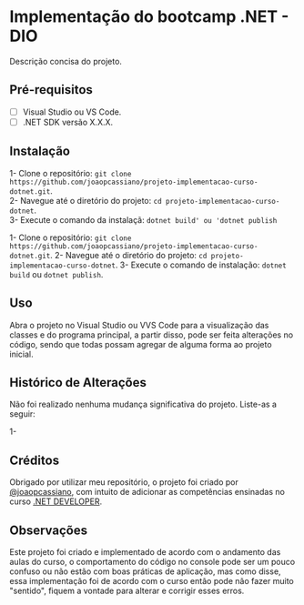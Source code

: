 # Implementação do bootcamp .NET - DIO

Descrição concisa do projeto.

## Pré-requisitos

- [ ] Visual Studio ou VS Code.
- [ ] .NET SDK versão X.X.X.

## Instalação

1- Clone o repositório: `git clone https://github.com/joaopcassiano/projeto-implementacao-curso-dotnet.git`.  
2- Navegue até o diretório do projeto: `cd projeto-implementacao-curso-dotnet`.  
3- Execute o comando da instalaçã: `dotnet build' ou 'dotnet publish`  

1- Clone o repositório: `git clone https://github.com/joaopcassiano/projeto-implementacao-curso-dotnet.git`.
2- Navegue até o diretório do projeto: `cd projeto-implementacao-curso-dotnet`.
3- Execute o comando de instalação: `dotnet build` ou `dotnet publish`.

## Uso

Abra o projeto no Visual Studio ou VVS Code para a visualização das classes e do programa principal, a partir disso, pode ser feita alterações no código, sendo que todas possam agregar de alguma forma ao projeto inicial.

## Histórico de Alterações

Não foi realizado nenhuma mudança significativa do projeto. Liste-as a seguir:

1-

## Créditos

Obrigado por utilizar meu repositório, o projeto foi criado por [@joaopcassiano](https://github.com/joaopcassiano), com intuito de adicionar as competências ensinadas no curso [.NET DEVELOPER](https://web.dio.me/track/coding-future-avanade-net-developer).

## Observações

Este projeto foi criado e implementado de acordo com o andamento das aulas do curso, o comportamento do código no console pode ser um pouco confuso ou não estão com boas práticas de aplicação, mas como disse, essa implementação foi de acordo com o curso então pode não fazer muito "sentido", fiquem a vontade para alterar e corrigir esses erros.
